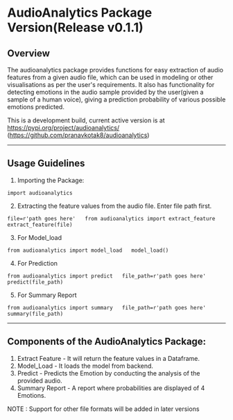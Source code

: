 # AudioAnalytics Package Version(Release v0.1.1)

## Overview

The audioanalytics package provides functions for easy extraction of audio features from a given audio file, which can be used in modeling or other visualisations as per the user's requirements. It also has functionality for detecting emotions in the audio sample provided by the user(given a sample of a human voice), giving a prediction probability of various possible emotions predicted.


This is a development build, current active version is at https://pypi.org/project/audioanalytics/ (https://github.com/pranavkotak8/audioanalytics)

-----------------------------------------------

## Usage Guidelines

1. Importing the Package:

`import audioanalytics`

2. Extracting the feature values from the audio file.
Enter file path first.


`file=r'path goes here'  
from audioanalytics import extract_feature  
extract_feature(file)`  

3. For Model_load

`from audioanalytics import model_load  
model_load()`  

4. For Prediction

`from audioanalytics import predict  
file_path=r'path goes here'  
predict(file_path)`  

5. For Summary Report

`from audioanalytics import summary  
file_path=r'path goes here'  
summary(file_path)`  

-------------------------------------------------------


## Components of the AudioAnalytics Package:

1) Extract Feature - It will return the feature values in a Dataframe.
2) Model_Load - It loads the model from backend.
3) Predict - Predicts the Emotion by conducting the analysis of the provided audio.
4) Summary Report - A report where probabilities are displayed of 4 Emotions.


NOTE : Support for other file formats will be added in later versions
